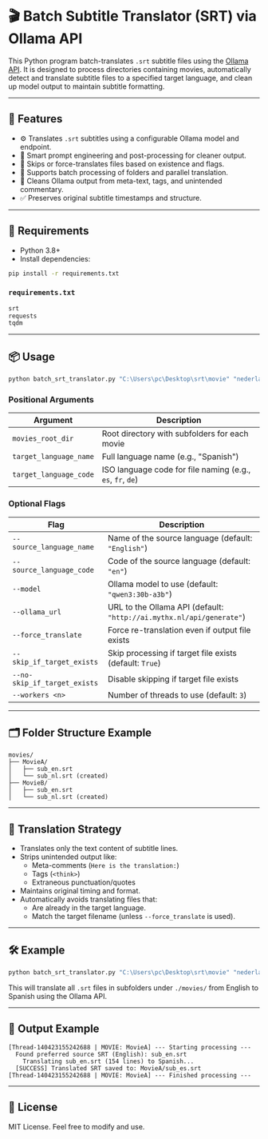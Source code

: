# 🎬 Batch Subtitle Translator (SRT) via Ollama API

This Python program batch-translates `.srt` subtitle files using the [Ollama API](http://127.0.0.1:11434/api/generate). It is designed to process directories containing movies, automatically detect and translate subtitle files to a specified target language, and clean up model output to maintain subtitle formatting.

---

## 🚀 Features

- ⚙️ Translates `.srt` subtitles using a configurable Ollama model and endpoint.
- 🧠 Smart prompt engineering and post-processing for cleaner output.
- 🔄 Skips or force-translates files based on existence and flags.
- 📁 Supports batch processing of folders and parallel translation.
- 🧹 Cleans Ollama output from meta-text, tags, and unintended commentary.
- ✅ Preserves original subtitle timestamps and structure.

---

## 🧩 Requirements

- Python 3.8+
- Install dependencies:

```bash
pip install -r requirements.txt
```

### `requirements.txt`

```txt
srt
requests
tqdm
```

---

## 📦 Usage

```bash
python batch_srt_translator.py "C:\Users\pc\Desktop\srt\movie" "nederlands" "nl" --workers 3
```

### Positional Arguments

| Argument               | Description                                                 |
|------------------------|-------------------------------------------------------------|
| `movies_root_dir`      | Root directory with subfolders for each movie               |
| `target_language_name` | Full language name (e.g., "Spanish")                        |
| `target_language_code` | ISO language code for file naming (e.g., `es`, `fr`, `de`)  |

### Optional Flags

| Flag                          | Description                                                                 |
|-------------------------------|-----------------------------------------------------------------------------|
| `--source_language_name`      | Name of the source language (default: `"English"`)                          |
| `--source_language_code`      | Code of the source language (default: `"en"`)                               |
| `--model`                     | Ollama model to use (default: `"qwen3:30b-a3b"`)                            |
| `--ollama_url`                | URL to the Ollama API (default: `"http://ai.mythx.nl/api/generate"`)       |
| `--force_translate`           | Force re-translation even if output file exists                             |
| `--skip_if_target_exists`     | Skip processing if target file exists (default: `True`)                     |
| `--no-skip_if_target_exists`  | Disable skipping if target file exists                                      |
| `--workers <n>`               | Number of threads to use (default: `3`)                                     |

---

## 🗂 Folder Structure Example

```
movies/
├── MovieA/
│   ├── sub_en.srt
│   └── sub_nl.srt (created)
├── MovieB/
│   ├── sub_en.srt
│   └── sub_nl.srt (created)
```

---

## 🧠 Translation Strategy

- Translates only the text content of subtitle lines.
- Strips unintended output like:
  - Meta-comments (`Here is the translation:`)
  - Tags (`<think>`)
  - Extraneous punctuation/quotes
- Maintains original timing and format.
- Automatically avoids translating files that:
  - Are already in the target language.
  - Match the target filename (unless `--force_translate` is used).

---

## 🛠 Example

```bash
python batch_srt_translator.py "C:\Users\pc\Desktop\srt\movie" "nederlands" "nl" --workers 3
```

This will translate all `.srt` files in subfolders under `./movies/` from English to Spanish using the Ollama API.

---

## 💬 Output Example

```text
[Thread-140423155242688 | MOVIE: MovieA] --- Starting processing ---
  Found preferred source SRT (English): sub_en.srt
    Translating sub_en.srt (154 lines) to Spanish...
  [SUCCESS] Translated SRT saved to: MovieA/sub_es.srt
[Thread-140423155242688 | MOVIE: MovieA] --- Finished processing ---
```

---

## 🧾 License

MIT License. Feel free to modify and use.
